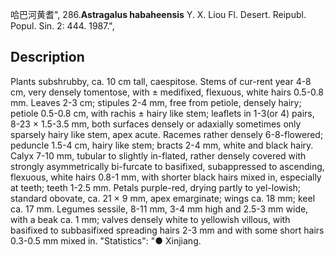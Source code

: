 哈巴河黄耆",
286.**Astragalus habaheensis** Y. X. Liou Fl. Desert. Reipubl. Popul. Sin. 2: 444. 1987.",

## Description
Plants subshrubby, ca. 10 cm tall, caespitose. Stems of cur-rent year 4-8 cm, very densely tomentose, with ± medifixed, flexuous, white hairs 0.5-0.8 mm. Leaves 2-3 cm; stipules 2-4 mm, free from petiole, densely hairy; petiole 0.5-0.8 cm, with rachis ± hairy like stem; leaflets in 1-3(or 4) pairs, 8-23 × 1.5-3.5 mm, both surfaces densely or adaxially sometimes only sparsely hairy like stem, apex acute. Racemes rather densely 6-8-flowered; peduncle 1.5-4 cm, hairy like stem; bracts 2-4 mm, white and black hairy. Calyx 7-10 mm, tubular to slightly in-flated, rather densely covered with strongly asymmetrically bi-furcate to basifixed, subappressed to ascending, flexuous, white hairs 0.8-1 mm, with shorter black hairs mixed in, especially at teeth; teeth 1-2.5 mm. Petals purple-red, drying partly to yel-lowish; standard obovate, ca. 21 × 9 mm, apex emarginate; wings ca. 18 mm; keel ca. 17 mm. Legumes sessile, 8-11 mm, 3-4 mm high and 2.5-3 mm wide, with a beak ca. 1 mm; valves densely white to yellowish villous, with basifixed to subbasifixed spreading hairs 2-3 mm and with some short hairs 0.3-0.5 mm mixed in.
  "Statistics": "● Xinjiang.
